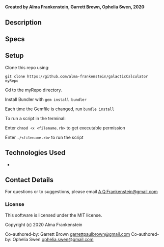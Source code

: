 # 

#### Created by Alma Frankenstein, Garrett Brown, Ophelia Swen, 2020

## Description

## Specs

## Setup

Clone this repo using:

```git clone https://github.com/alma-frankenstein/galacticCalculator myRepo```

Cd to the myRepo directory.

Install Bundler with ```gem install bundler```

Each time the Gemfile is changed, run ```bundle install```


To run a script in the terminal:

Enter ```chmod +x <filename.rb>``` to get executable permission

Enter ```./<filename.rb>``` to run the script



## Technologies Used

*

## Contact Details

For questions or to suggestions, please email A.Q.Frankenstein@gmail.com

### License

This software is licensed under the MIT license.

Copyright (c) 2020 Alma Frankenstein


Co-authored-by: Garrett Brown <garrettpaulbrown@gmail.com>
Co-authored-by: Ophelia Swen <ophelia.swen@gmail.com>